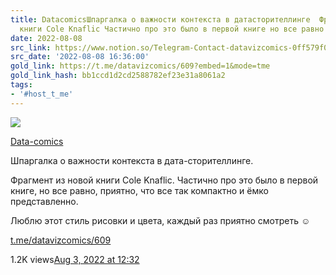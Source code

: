 ```yaml
---
title: DatacomicsШпаргалка о важности контекста в датасторителлинге  Фрагмент из новой
  книги Cole Knaflic Частично про это было в первой книге но все равно п
date: 2022-08-08
src_link: https://www.notion.so/Telegram-Contact-datavizcomics-0ff579f09e0e4e4082d90838a0ba9314
src_date: '2022-08-08 16:36:00'
gold_link: https://t.me/datavizcomics/609?embed=1&mode=tme
gold_link_hash: bb1ccd1d2cd2588782ef23e31a8061a2
tags:
- '#host_t_me'
---
```




[*![](https://cdn4.cdn-telegram.org/file/ZYrUawaBV9xMsxbpRiA0Lxtn-fvEnGKGrXDCbOsObmSZLllwcLxGlwZ27Yyl5K9oaqQyoGZjb491_exHYLNclBnIT-UHgwzxShVioT6GFiZKULXgZKgfM0VgeBljLPYBzqZznRTL4OYvxnkqclpYUEBCISQSqsEYmZQ7RGlSUBNlR55tgLVtd0eyPFLmgLPkAhMcPnHprXaNMJ70LfHJUg8U6wrc92OzHQaPzA9oQsT0HRpcH_1_U0G8IZx7IIDkIWaqYFCGLrpIzelJDEhJNw7Bu3RweMbXKhVPEqZoEVMvRvJzPf-j0vau7mlG4KUsKhpEigRsavCoq0t3m5TtOw.jpg)*](https://t.me/datavizcomics)



[Data-comics](https://t.me/datavizcomics)

Шпаргалка о важности контекста в дата-сторителлинге.  
  
Фрагмент из новой книги Cole Knaflic. Частично про это было в первой книге, но все равно, приятно, что все так компактно и ёмко представленно.  
  
Люблю этот стиль рисовки и цвета, каждый раз приятно смотреть ***☺️***

[t.me/datavizcomics/609](https://t.me/datavizcomics/609)

1.2K views[Aug 3, 2022 at 12:32](https://t.me/datavizcomics/609)